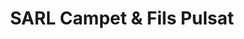 ---
title: "SARL Campet & Fils Pulsat"
url: /saint-julien-en-born/sarl-campet-et-fils-pulsat/
shop: appareil ménager
---